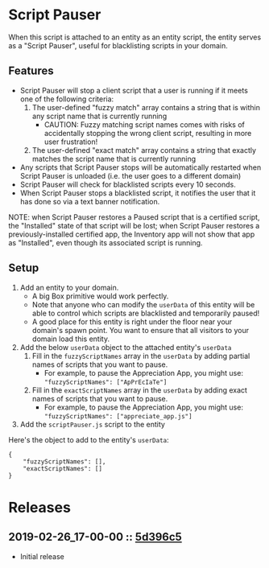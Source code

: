 # Script Pauser
When this script is attached to an entity as an entity script, the entity serves as a "Script Pauser", useful for blacklisting scripts in your domain.

## Features
- Script Pauser will stop a client script that a user is running if it meets one of the following criteria:
    1. The user-defined "fuzzy match" array contains a string that is within any script name that is currently running
        - CAUTION: Fuzzy matching script names comes with risks of accidentally stopping the wrong client script, resulting in more user frustration!
    2. The user-defined "exact match" array contains a string that exactly matches the script name that is currently running
- Any scripts that Script Pauser stops will be automatically restarted when Script Pauser is unloaded (i.e. the user goes to a different domain)
- Script Pauser will check for blacklisted scripts every 10 seconds.
- When Script Pauser stops a blacklisted script, it notifies the user that it has done so via a text banner notification.

NOTE: when Script Pauser restores a Paused script that is a certified script, the "Installed" state of that script will be lost; when Script Pauser restores a previously-installed certified app, the Inventory app will not show that app as "Installed", even though its associated script is running.

## Setup
1. Add an entity to your domain.
    - A big Box primitive would work perfectly.
    - Note that anyone who can modify the `userData` of this entity will be able to control which scripts are blacklisted and temporarily paused!
    - A good place for this entity is right under the floor near your domain's spawn point. You want to ensure that all visitors to your domain load this entity.
2. Add the below `userData` object to the attached entity's `userData`
    1. Fill in the `fuzzyScriptNames` array in the `userData` by adding partial names of scripts that you want to pause.
        - For example, to pause the Appreciation App, you might use: `"fuzzyScriptNames": ["ApPrEcIaTe"]`
    2. Fill in the `exactScriptNames` array in the `userData` by adding exact names of scripts that you want to pause.
        - For example, to pause the Appreciation App, you might use: `"fuzzyScriptNames": ["appreciate_app.js"]`
3. Add the `scriptPauser.js` script to the entity

Here's the object to add to the entity's `userData`:
```
{
    "fuzzyScriptNames": [],
    "exactScriptNames": []
}
```

# Releases

## 2019-02-26_17-00-00 :: [5d396c5](https://github.com/highfidelity/hifi-content/commit/5d396c5)
- Initial release